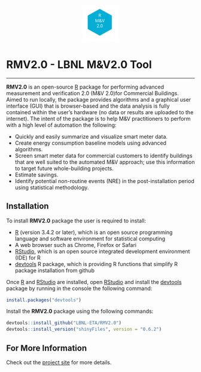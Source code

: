 

<p align="center"><img width="20%" src="docs/User_Guide_Figures/logo.svg" /></p>

# RMV2.0 - LBNL M&V2.0 Tool

***

**RMV2.0** is an open-source [R](https://cran.r-project.org/) package for performing
advanced measurement and verification 2.0 (M&V 2.0)for Commercial Buildings. Aimed to run
locally, the package provides algorithms and a graphical user interface (GUI)
that is browser-based and the data analysis is fully contained within the user’s 
hardware (no data or results are uploaded to the internet). 
The intent of the package is to help M&V practitioners to perform with a high level of automation the following:
* Quickly and easily summarize and visualize smart meter data.
* Create energy consumption baseline models using advanced algorithms.
* Screen smart meter data for commercial customers to identify buildings that
are well suited to the automated M&V approach; use this information to target
future whole-building projects.
*  Estimate savings.
*  Identify potential non-routine events (NRE) in the post-installation period
using statistical methodology.


## Installation

To install **RMV2.0** package the user is required to install:
* [R](https://cran.r-project.org/) (version 3.4.2 or later), which is an open source programming language and software environment for statistical computing
* A web browser such as Chrome, Firefox or Safari
* [RStudio](https://www.rstudio.com/), which is an open source integrated development environment (IDE) for R
* [devtools](https://cran.r-project.org/web/packages/devtools/index.html) R package, which is providing R functions that simplify R package installation from github

Once [R](https://cran.r-project.org/) and [RStudio](https://www.rstudio.com/) are installed, open [RStudio](https://www.rstudio.com/) and install the [devtools](https://cran.r-project.org/web/packages/devtools/index.html)
package by running in the console the following command:
```r
install.packages("devtools")
```
Install the **RMV2.0** package using the following commands:
```r
devtools::install_github("LBNL-ETA/RMV2.0")
devtools::install_version("shinyFiles", version = "0.6.2")
```

## For More Information

Check out the [project site](https://lbnl-eta.github.io/RMV2.0/) for more details.
